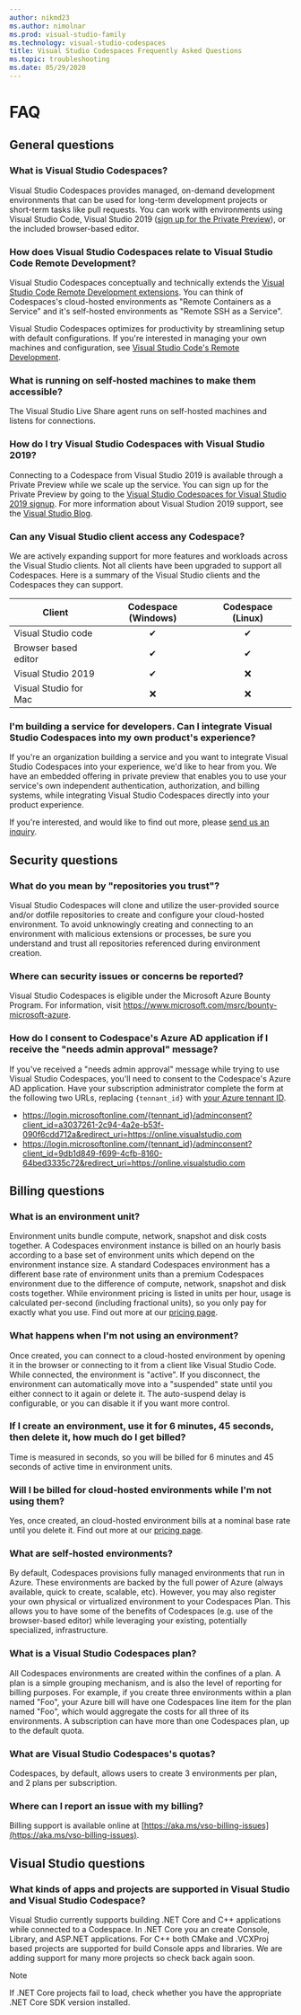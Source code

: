 ```yaml
---
author: nikmd23
ms.author: nimolnar
ms.prod: visual-studio-family
ms.technology: visual-studio-codespaces
title: Visual Studio Codespaces Frequently Asked Questions
ms.topic: troubleshooting
ms.date: 05/29/2020
---
```


# FAQ

## General questions

### What is Visual Studio Codespaces?

Visual Studio Codespaces provides managed, on-demand development environments that can be used for long-term development projects or short-term tasks like pull requests. You can work with environments using Visual Studio Code, Visual Studio 2019 ([sign up for the Private Preview](https://aka.ms/vsfutures-signup)), or the included browser-based editor.

### How does Visual Studio Codespaces relate to Visual Studio Code Remote Development?

Visual Studio Codespaces conceptually and technically extends the [Visual Studio Code Remote Development extensions](https://marketplace.visualstudio.com/items?itemName=ms-vscode-remote.vscode-remote-extensionpack). You can think of Codespaces's cloud-hosted environments as "Remote Containers as a Service" and it's self-hosted environments as "Remote SSH as a Service".

Visual Studio Codespaces optimizes for productivity by streamlining setup with default configurations. If you're interested in managing your own machines and configuration, see [Visual Studio Code's Remote Development](https://code.visualstudio.com/docs/remote/remote-overview).

### What is running on self-hosted machines to make them accessible?

The Visual Studio Live Share agent runs on self-hosted machines and listens for connections.

### How do I try Visual Studio Codespaces with Visual Studio 2019?

Connecting to a Codespace from Visual Studio 2019 is available through a Private Preview while we scale up the service. You can sign up for the Private Preview by going to the [Visual Studio Codespaces for Visual Studio 2019 signup](https://aka.ms/vsfutures-signup). For more information about Visual Studion 2019 support, see the [Visual Studio Blog](https://aka.ms/vs2019-codespaces-blog).

### Can any Visual Studio client access any Codespace?

We are actively expanding support for more features and workloads across the Visual Studio clients. Not all clients have been upgraded to support all Codespaces. Here is a summary of the Visual Studio clients and the Codespaces they can support.

| Client                | Codespace (Windows) | Codespace (Linux) |
|-----------------------|:-------------------:|:-----------------:|
| Visual Studio code    |         ✔          |        ✔         |
| Browser based editor  |         ✔          |        ✔         |
| Visual Studio 2019    |         ✔          |        ❌        |
| Visual Studio for Mac |         ❌         |        ❌        |

### I'm building a service for developers. Can I integrate Visual Studio Codespaces into my own product's experience?

If you're an organization building a service and you want to integrate Visual Studio Codespaces into your experience, we'd like to hear from you. We have an embedded offering in private preview that enables you to use your service's own independent authentication, authorization, and billing systems, while integrating Visual Studio Codespaces directly into your product experience. 

If you're interested, and would like to find out more, please [send us an inquiry](mailto:vscs-inquiry@microsoft.com).

## Security questions

### What do you mean by "repositories you trust"?

Visual Studio Codespaces will clone and utilize the user-provided source and/or dotfile repositories to create and configure your cloud-hosted environment. To avoid unknowingly creating and connecting to an environment with malicious extensions or processes, be sure you understand and trust all repositories referenced during environment creation.

### Where can security issues or concerns be reported?

Visual Studio Codespaces is eligible under the Microsoft Azure Bounty Program. For information, visit <https://www.microsoft.com/msrc/bounty-microsoft-azure>.

### How do I consent to Codespace's Azure AD application if I receive the "needs admin approval" message?

If you've received a "needs admin approval" message while trying to use Visual Studio Codespaces, you'll need to consent to the Codespace's Azure AD application. Have your subscription administrator complete the form at the following two URLs, replacing `{tennant_id}` with [your Azure tennant ID](https://portal.azure.com/#blade/Microsoft_AAD_IAM/ActiveDirectoryMenuBlade/Properties).
  - https://login.microsoftonline.com/{tennant_id}/adminconsent?client_id=a3037261-2c94-4a2e-b53f-090f6cdd712a&redirect_uri=https://online.visualstudio.com
  - https://login.microsoftonline.com/{tennant_id}/adminconsent?client_id=9db1d849-f699-4cfb-8160-64bed3335c72&redirect_uri=https://online.visualstudio.com

## Billing questions

### What is an environment unit? 

Environment units bundle compute, network, snapshot and disk costs together. A Codespaces environment instance is billed on an hourly basis according to a base set of environment units which depend on the environment instance size.  A standard Codespaces environment has a different base rate of environment units than a premium Codespaces environment due to the difference of compute, network, snapshot and disk costs together. While environment pricing is listed in units per hour, usage is calculated per-second (including fractional units), so you only pay for exactly what you use. Find out more at our [pricing page](https://aka.ms/vso-pricing).

### What happens when I'm not using an environment? 

Once created, you can connect to a cloud-hosted environment by opening it in the browser or connecting to it from a client like Visual Studio Code. While connected, the environment is "active". If you disconnect, the environment can automatically move into a "suspended" state until you either connect to it again or delete it. The auto-suspend delay is configurable, or you can disable it if you want more control.

### If I create an environment, use it for 6 minutes, 45 seconds, then delete it, how much do I get billed? 

Time is measured in seconds, so you will be billed for 6 minutes and 45 seconds of active time in environment units. 

### Will I be billed for cloud-hosted environments while I'm not using them? 

Yes, once created, an cloud-hosted environment bills at a nominal base rate until you delete it. Find out more at our [pricing page](https://aka.ms/vso-pricing).

### What are self-hosted environments?  

By default, Codespaces provisions fully managed environments that run in Azure. These environments are backed by the full power of Azure (always available, quick to create, scalable, etc). However, you may also register your own physical or virtualized environment to your Codespaces Plan. This allows you to have some of the benefits of Codespaces (e.g. use of the browser-based editor) while leveraging your existing, potentially specialized, infrastructure.

### What is a Visual Studio Codespaces plan?

All Codespaces environments are created within the confines of a plan. A plan is a simple grouping mechanism, and is also the level of reporting for billing purposes. For example, if you create three environments within a plan named "Foo", your Azure bill will have one Codespaces line item for the plan named "Foo", which would aggregate the costs for all three of its environments. A subscription can have more than one Codespaces plan, up to the default quota.

### What are Visual Studio Codespaces's quotas?

Codespaces, by default, allows users to create 3 environments per plan, and 2 plans per subscription.

### Where can I report an issue with my billing?

Billing support is available online at [https://aka.ms/vso-billing-issues](https://aka.ms/vso-billing-issues).

## Visual Studio questions

### What kinds of apps and projects are supported in Visual Studio and Visual Studio Codespace?

Visual Studio currently supports building .NET Core and C++ applications while connected to a Codespace. In .NET Core you an create Console, Library, and ASP.NET applications. For C++ both CMake and .VCXProj based projects are supported for build Console apps and libraries. We are adding support for many more projects so check back again soon.

> [!NOTE]
> If .NET Core projects fail to load, check whether you have the appropriate .NET Core SDK version installed.
